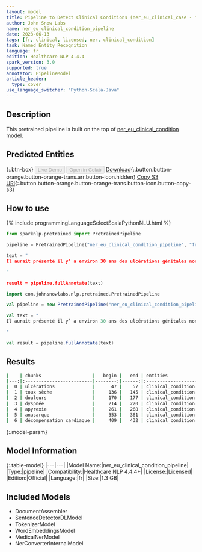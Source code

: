 ```yaml
---
layout: model
title: Pipeline to Detect Clinical Conditions (ner_eu_clinical_case - fr)
author: John Snow Labs
name: ner_eu_clinical_condition_pipeline
date: 2023-06-13
tags: [fr, clinical, licensed, ner, clinical_condition]
task: Named Entity Recognition
language: fr
edition: Healthcare NLP 4.4.4
spark_version: 3.0
supported: true
annotator: PipelineModel
article_header:
  type: cover
use_language_switcher: "Python-Scala-Java"
---
```


## Description

This pretrained pipeline is built on the top of [ner_eu_clinical_condition](https://nlp.johnsnowlabs.com/2023/02/06/ner_eu_clinical_condition_fr.html) model.

## Predicted Entities



{:.btn-box}
<button class="button button-orange" disabled>Live Demo</button>
<button class="button button-orange" disabled>Open in Colab</button>
[Download](https://s3.amazonaws.com/auxdata.johnsnowlabs.com/clinical/models/ner_eu_clinical_condition_pipeline_fr_4.4.4_3.0_1686653653025.zip){:.button.button-orange.button-orange-trans.arr.button-icon.hidden}
[Copy S3 URI](s3://auxdata.johnsnowlabs.com/clinical/models/ner_eu_clinical_condition_pipeline_fr_4.4.4_3.0_1686653653025.zip){:.button.button-orange.button-orange-trans.button-icon.button-copy-s3}

## How to use

<div class="tabs-box" markdown="1">
{% include programmingLanguageSelectScalaPythonNLU.html %}

```python
from sparknlp.pretrained import PretrainedPipeline

pipeline = PretrainedPipeline("ner_eu_clinical_condition_pipeline", "fr", "clinical/models")

text = "
Il aurait présenté il y’ a environ 30 ans des ulcérations génitales non traitées spontanément guéries. L’interrogatoire retrouvait une toux sèche depuis trois mois, des douleurs rétro-sternales constrictives, une dyspnée stade III de la NYHA et un contexte d’ apyrexie. Sur ce tableau s’ est greffé des œdèmes des membres inférieurs puis un tableau d’ anasarque d’ où son hospitalisation en cardiologie pour décompensation cardiaque globale.

"

result = pipeline.fullAnnotate(text)
```
```scala
import com.johnsnowlabs.nlp.pretrained.PretrainedPipeline

val pipeline = new PretrainedPipeline("ner_eu_clinical_condition_pipeline", "fr", "clinical/models")

val text = "
Il aurait présenté il y’ a environ 30 ans des ulcérations génitales non traitées spontanément guéries. L’interrogatoire retrouvait une toux sèche depuis trois mois, des douleurs rétro-sternales constrictives, une dyspnée stade III de la NYHA et un contexte d’ apyrexie. Sur ce tableau s’ est greffé des œdèmes des membres inférieurs puis un tableau d’ anasarque d’ où son hospitalisation en cardiologie pour décompensation cardiaque globale.

"

val result = pipeline.fullAnnotate(text)
```
</div>



## Results

```bash
|    | chunks                   |   begin |   end | entities           |   confidence |
|---:|:-------------------------|--------:|------:|:-------------------|-------------:|
|  0 | ulcérations              |      47 |    57 | clinical_condition |       0.9995 |
|  1 | toux sèche               |     136 |   145 | clinical_condition |       0.917  |
|  2 | douleurs                 |     170 |   177 | clinical_condition |       0.9999 |
|  3 | dyspnée                  |     214 |   220 | clinical_condition |       0.9999 |
|  4 | apyrexie                 |     261 |   268 | clinical_condition |       0.9963 |
|  5 | anasarque                |     353 |   361 | clinical_condition |       0.9973 |
|  6 | décompensation cardiaque |     409 |   432 | clinical_condition |       0.8948 |
```

{:.model-param}
## Model Information

{:.table-model}
|---|---|
|Model Name:|ner_eu_clinical_condition_pipeline|
|Type:|pipeline|
|Compatibility:|Healthcare NLP 4.4.4+|
|License:|Licensed|
|Edition:|Official|
|Language:|fr|
|Size:|1.3 GB|

## Included Models

- DocumentAssembler
- SentenceDetectorDLModel
- TokenizerModel
- WordEmbeddingsModel
- MedicalNerModel
- NerConverterInternalModel